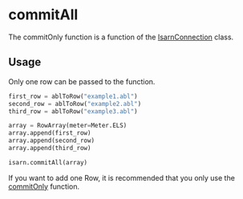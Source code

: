 # commitAll

The commitOnly function is a function of the [IsarnConnection](Installation.md) class.

## Usage

Only one row can be passed to the function.

````Python
first_row = ablToRow("example1.abl")
second_row = ablToRow("example2.abl")
third_row = ablToRow("example3.abl")

array = RowArray(meter=Meter.ELS)
array.append(first_row)
array.append(second_row)
array.append(third_row)

isarn.commitAll(array)
````

If you want to add one Row, it is recommended that you only use the [commitOnly](commitOnly.md) function.
